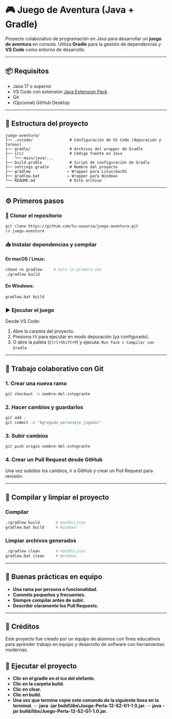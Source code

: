# 🎮 Juego de Aventura (Java + Gradle)

Proyecto colaborativo de programación en Java para desarrollar un **juego de aventura** en consola. Utiliza **Gradle** para la gestión de dependencias y **VS Code** como entorno de desarrollo.

---

## 📦 Requisitos

- Java 17 o superior
- VS Code con extensión [Java Extension Pack](https://marketplace.visualstudio.com/items?itemName=vscjava.vscode-java-pack)
- Git
- (Opcional) GitHub Desktop

---

## 🧱 Estructura del proyecto

```
juego-aventura/
├── .vscode/                # Configuración de VS Code (depuración y tareas)
├── gradle/                 # Archivos del wrapper de Gradle
├── src/                    # Código fuente en Java
│   └── main/java/...
├── build.gradle            # Script de configuración de Gradle
├── settings.gradle         # Nombre del proyecto
├── gradlew                ← Wrapper para Linux/macOS
├── gradlew.bat            ← Wrapper para Windows
└── README.md               # Este archivo
```

---

## ⚙️ Primeros pasos

### 🔁 Clonar el repositorio

```bash
git clone https://github.com/tu-usuario/juego-aventura.git
cd juego-aventura
```

### 📥 Instalar dependencias y compilar

#### En **macOS / Linux**:

```bash
chmod +x gradlew     # Solo la primera vez
./gradlew build
```

#### En **Windows**:

```bash
gradlew.bat build
```

### ▶️ Ejecutar el juego

Desde VS Code:
1. Abre la carpeta del proyecto.
2. Presiona `F5` para ejecutar en modo depuración (ya configurado).
3. O abre la paleta (`Ctrl+Shift+P`) y ejecuta: `Run Task > Compilar con Gradle`.

---

## 🤝 Trabajo colaborativo con Git

### 1. Crear una nueva rama

```bash
git checkout -b nombre-del-integrante
```

### 2. Hacer cambios y guardarlos

```bash
git add .
git commit -m "Agregado personaje jugador"
```

### 3. Subir cambios

```bash
git push origin nombre-del-integrante
```

### 4. Crear un Pull Request desde GitHub

Una vez subidos los cambios, ir a GitHub y crear un Pull Request para revisión.

---

## 🧪 Compilar y limpiar el proyecto

### Compilar

```bash
./gradlew build       # macOS/Linux
gradlew.bat build     # Windows
```

### Limpiar archivos generados

```bash
./gradlew clean       # macOS/Linux
gradlew.bat clean     # Windows
```

---

## 🧠 Buenas prácticas en equipo

- **Una rama por persona o funcionalidad.**
- **Commits pequeños y frecuentes.**
- **Siempre compilar antes de subir.**
- **Describir claramente los Pull Requests.**

---

## 🧩 Créditos

Este proyecto fue creado por un equipo de alumnos con fines educativos para aprender trabajo en equipo y desarrollo de software con herramientas modernas.

## 🧩 Ejecutar el proyecto
- **Clic en el gradle en el ico del elefante.**
- **Clic en la carpeta build.**
- **Clic en clear.**
- **Clic en build.**
- **Una vez que termine copie este comando de la siguiente linea en la terminal.**
-- **java -jar build\libs\Juego-Perla-12-S2-G1-1.0.jar.**
-- **java -jar build/libs/Juego-Perla-12-S2-G1-1.0.jar.**